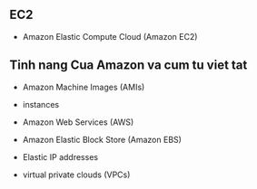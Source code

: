 ## EC2

* Amazon Elastic Compute Cloud (Amazon EC2)

## Tinh nang Cua Amazon va cum tu viet tat

* Amazon Machine Images (AMIs)

* instances
  
* Amazon Web Services (AWS)
  
* Amazon Elastic Block Store (Amazon EBS)

* Elastic IP addresses

* virtual private clouds (VPCs)
